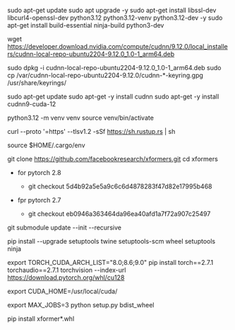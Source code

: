 

sudo apt-get update
sudo apt upgrade -y
sudo apt-get install libssl-dev libcurl4-openssl-dev python3.12 python3.12-venv python3.12-dev -y
sudo apt-get install build-essential 
ninja-build python3-dev


wget https://developer.download.nvidia.com/compute/cudnn/9.12.0/local_installers/cudnn-local-repo-ubuntu2204-9.12.0_1.0-1_arm64.deb

 sudo dpkg -i cudnn-local-repo-ubuntu2204-9.12.0_1.0-1_arm64.deb
 sudo cp /var/cudnn-local-repo-ubuntu2204-9.12.0/cudnn-*-keyring.gpg /usr/share/keyrings/

 sudo apt-get update
sudo apt-get -y install cudnn
sudo apt-get -y install cudnn9-cuda-12


python3.12 -m venv venv
source venv/bin/activate


curl --proto '=https' --tlsv1.2 -sSf https://sh.rustup.rs | sh

source $HOME/.cargo/env


git clone https://github.com/facebookresearch/xformers.git
cd xformers

- for pytorch 2.8 
    - git checkout 5d4b92a5e5a9c6c6d4878283f47d82e17995b468

- fpr pytorch 2.7
    - git checkout eb0946a363464da96ea40afd1a7f72a907c25497


git submodule update --init --recursive



pip install --upgrade setuptools twine setuptools-scm wheel setuptools ninja



export TORCH_CUDA_ARCH_LIST="8.0;8.6;9.0"
pip install torch==2.7.1 torchaudio==2.7.1 torchvision --index-url https://download.pytorch.org/whl/cu128

export CUDA_HOME=/usr/local/cuda/

export MAX_JOBS=3
python setup.py bdist_wheel


pip install xformer*.whl